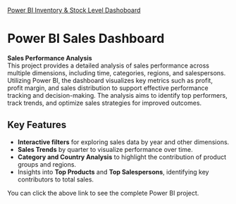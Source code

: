 [Power BI Inventory & Stock Level Dashoboard](https://app.powerbi.com/view?r=eyJrIjoiNmM2OWY4ZTgtNjViOS00MjQ4LWE2ZDgtYzA0MjUxYWFhNWJmIiwidCI6ImQzM2I1MjRlLTAyMDEtNDY5Ni1hNjIzLWE5NTEzMjIyNmM4ZiJ9)

# Power BI Sales Dashboard  

**Sales Performance Analysis**  
This project provides a detailed analysis of sales performance across multiple dimensions, including time, categories, regions, and salespersons. Utilizing Power BI, the dashboard visualizes key metrics such as profit, profit margin, and sales distribution to support effective performance tracking and decision-making. The analysis aims to identify top performers, track trends, and optimize sales strategies for improved outcomes.  

## Key Features  
- **Interactive filters** for exploring sales data by year and other dimensions.  
- **Sales Trends** by quarter to visualize performance over time.  
- **Category and Country Analysis** to highlight the contribution of product groups and regions.  
- Insights into **Top Products** and **Top Salespersons**, identifying key contributors to total sales.  

You can click the above link to see the complete Power BI project.  
